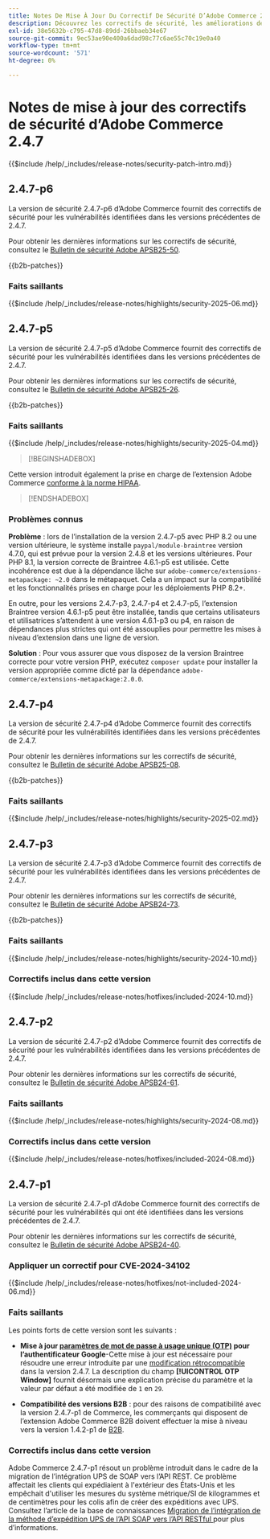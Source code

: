 ```yaml
---
title: Notes De Mise À Jour Du Correctif De Sécurité D’Adobe Commerce 2.4.7
description: Découvrez les correctifs de sécurité, les améliorations de sécurité et les autres mises à jour liées à la sécurité inclus dans les versions des correctifs de sécurité pour Adobe Commerce version 2.4.7.
exl-id: 38e5632b-c795-47d8-89dd-26bbaeb34e67
source-git-commit: 9ec53ae90e400a6dad98c77c6ae55c70c19e0a40
workflow-type: tm+mt
source-wordcount: '571'
ht-degree: 0%

---
```


# Notes de mise à jour des correctifs de sécurité d’Adobe Commerce 2.4.7

{{$include /help/_includes/release-notes/security-patch-intro.md}}

## 2.4.7-p6

La version de sécurité 2.4.7-p6 d’Adobe Commerce fournit des correctifs de sécurité pour les vulnérabilités identifiées dans les versions précédentes de 2.4.7.

Pour obtenir les dernières informations sur les correctifs de sécurité, consultez le [Bulletin de sécurité Adobe APSB25-50](https://helpx.adobe.com/security/products/magento/apsb25-50.html).

{{b2b-patches}}

### Faits saillants

{{$include /help/_includes/release-notes/highlights/security-2025-06.md}}

## 2.4.7-p5

La version de sécurité 2.4.7-p5 d’Adobe Commerce fournit des correctifs de sécurité pour les vulnérabilités identifiées dans les versions précédentes de 2.4.7.

Pour obtenir les dernières informations sur les correctifs de sécurité, consultez le [Bulletin de sécurité Adobe APSB25-26](https://helpx.adobe.com/security/products/magento/apsb25-26.html).

{{b2b-patches}}

### Faits saillants

{{$include /help/_includes/release-notes/highlights/security-2025-04.md}}

>[!BEGINSHADEBOX]

Cette version introduit également la prise en charge de l’extension Adobe Commerce [conforme à la norme HIPAA](https://experienceleague.adobe.com/en/docs/commerce-admin/start/compliance/hipaa-ready-service/overview).

>[!ENDSHADEBOX]

### Problèmes connus

**Problème** : lors de l’installation de la version 2.4.7-p5 avec PHP 8.2 ou une version ultérieure, le système installe `paypal/module-braintree` version 4.7.0, qui est prévue pour la version 2.4.8 et les versions ultérieures. Pour PHP 8.1, la version correcte de Braintree 4.6.1-p5 est utilisée. Cette incohérence est due à la dépendance lâche sur `adobe-commerce/extensions-metapackage: ~2.0` dans le métapaquet. Cela a un impact sur la compatibilité et les fonctionnalités prises en charge pour les déploiements PHP 8.2+.<!-- ACPLTSRV-6276) -->

En outre, pour les versions 2.4.7-p3, 2.4.7-p4 et 2.4.7-p5, l’extension Braintree version 4.6.1-p5 peut être installée, tandis que certains utilisateurs et utilisatrices s’attendent à une version 4.6.1-p3 ou p4, en raison de dépendances plus strictes qui ont été assouplies pour permettre les mises à niveau d’extension dans une ligne de version. <!-- AC-14430 -->

**Solution** : Pour vous assurer que vous disposez de la version Braintree correcte pour votre version PHP, exécutez `composer update` pour installer la version appropriée comme dicté par la dépendance `adobe-commerce/extensions-metapackage:2.0.0`.

## 2.4.7-p4

La version de sécurité 2.4.7-p4 d’Adobe Commerce fournit des correctifs de sécurité pour les vulnérabilités identifiées dans les versions précédentes de 2.4.7.

Pour obtenir les dernières informations sur les correctifs de sécurité, consultez le [Bulletin de sécurité Adobe APSB25-08](https://helpx.adobe.com/security/products/magento/apsb25-08.html).

{{b2b-patches}}

### Faits saillants

{{$include /help/_includes/release-notes/highlights/security-2025-02.md}}

## 2.4.7-p3

La version de sécurité 2.4.7-p3 d’Adobe Commerce fournit des correctifs de sécurité pour les vulnérabilités identifiées dans les versions précédentes de 2.4.7.

Pour obtenir les dernières informations sur les correctifs de sécurité, consultez le [Bulletin de sécurité Adobe APSB24-73](https://helpx.adobe.com/security/products/magento/apsb24-73.html).

{{b2b-patches}}

### Faits saillants

{{$include /help/_includes/release-notes/highlights/security-2024-10.md}}

### Correctifs inclus dans cette version

{{$include /help/_includes/release-notes/hotfixes/included-2024-10.md}}

## 2.4.7-p2

La version de sécurité 2.4.7-p2 d’Adobe Commerce fournit des correctifs de sécurité pour les vulnérabilités identifiées dans les versions précédentes de 2.4.7.

Pour obtenir les dernières informations sur les correctifs de sécurité, consultez le [Bulletin de sécurité Adobe APSB24-61](https://helpx.adobe.com/security/products/magento/apsb24-61.html).

### Faits saillants

{{$include /help/_includes/release-notes/highlights/security-2024-08.md}}

### Correctifs inclus dans cette version

{{$include /help/_includes/release-notes/hotfixes/included-2024-08.md}}

## 2.4.7-p1

La version de sécurité 2.4.7-p1 d’Adobe Commerce fournit des correctifs de sécurité pour les vulnérabilités qui ont été identifiées dans les versions précédentes de 2.4.7.

Pour obtenir les dernières informations sur les correctifs de sécurité, consultez le [Bulletin de sécurité Adobe APSB24-40](https://helpx.adobe.com/security/products/magento/apsb24-40.html).

### Appliquer un correctif pour CVE-2024-34102

{{$include /help/_includes/release-notes/hotfixes/not-included-2024-06.md}}

### Faits saillants

Les points forts de cette version sont les suivants :

* **Mise à jour [paramètres de mot de passe à usage unique (OTP)](https://experienceleague.adobe.com/en/docs/commerce-admin/systems/security/2fa/security-two-factor-authentication#google) pour l’authentificateur Google**-Cette mise à jour est nécessaire pour résoudre une erreur introduite par une [modification rétrocompatible](https://developer.adobe.com/commerce/php/development/backward-incompatible-changes/highlights/#new-system-configuration-validation-for-two-factor-authentication-otp_window-value) dans la version 2.4.7. La description du champ **[!UICONTROL OTP Window]** fournit désormais une explication précise du paramètre et la valeur par défaut a été modifiée de `1` en `29`.

* **Compatibilité des versions B2B** : pour des raisons de compatibilité avec la version 2.4.7-p1 de Commerce, les commerçants qui disposent de l’extension Adobe Commerce B2B doivent effectuer la mise à niveau vers la version 1.4.2-p1 de [B2B](https://experienceleague.adobe.com/en/docs/commerce-admin/b2b/release-notes#b2b-v142-p1).

### Correctifs inclus dans cette version

Adobe Commerce 2.4.7-p1 résout un problème introduit dans le cadre de la migration de l’intégration UPS de SOAP vers l’API REST. Ce problème affectait les clients qui expédiaient à l&#39;extérieur des États-Unis et les empêchait d&#39;utiliser les mesures du système métrique/SI de kilogrammes et de centimètres pour les colis afin de créer des expéditions avec UPS. Consultez l’article de la base de connaissances [ Migration de l’intégration de la méthode d’expédition UPS de l’API SOAP vers l’API RESTful ](https://experienceleague.adobe.com/en/docs/commerce-knowledge-base/kb/troubleshooting/known-issues-patches-attached/ups-shipping-method-integration-migration-from-soap-to-restful-api) pour plus d’informations.
